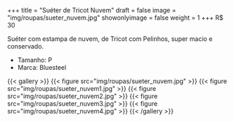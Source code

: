 +++
title = "Suéter de Tricot Nuvem"
draft = false
image = "img/roupas/sueter_nuvem.jpg"
showonlyimage = false
weight = 1
+++
<span class="price">R$ 30</span>

<!--more-->

Suéter com estampa de nuvem, de Tricot com Pelinhos, super macio e conservado.

- Tamanho: P
- Marca: Bluesteel

{{< gallery >}}
{{< figure src="img/roupas/sueter_nuvem.jpg" >}}
{{< figure src="img/roupas/sueter_nuvem1.jpg" >}}
{{< figure src="img/roupas/sueter_nuvem2.jpg" >}}
{{< figure src="img/roupas/sueter_nuvem3.jpg" >}}
{{< figure src="img/roupas/sueter_nuvem4.jpg" >}}
{{< /gallery >}}

